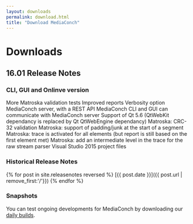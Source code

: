 ```yaml
---
layout: downloads
permalink: download.html
title: "Download MediaConch"
---
```


# Downloads

## 16.01 Release Notes

### CLI, GUI and Onlinve version

More Matroska validation tests
Improved reports
Verbosity option
MediaConch server, with a REST API
MediaConch CLI and GUI can communicate with MediaConch server
Support of Qt 5.6 (QtWebKit dependancy is replaced by Qt QtWebEngine dependancy)
Matroska: CRC-32 validation
Matroska: support of padding/junk at the start of a segment
Matroska: trace is activated for all elements (but report is still based on the first element met)
Matroska: add an intermediate level in the trace for the raw stream parser
Visual Studio 2015 project files


### Historical Release Notes

{% for post in site.releasenotes reversed %}
  [{{ post.date }}]({{ post.url | remove_first:'/'}})
{% endfor %}

### Snapshots

You can test ongoing developments for MediaConch by downloading our [daily builds](/MediaConch/downloads/snapshots.html).
